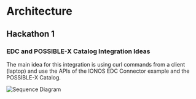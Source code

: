 # Architecture

## Hackathon 1

### EDC and POSSIBLE-X Catalog Integration Ideas

The main idea for this integration is using curl commands from a client (laptop) and use the APIs of the IONOS EDC Connector example and the POSSIBLE-X Catalog.

![Sequence Diagram](../material/architecture/sequences/edc-possible-x-catalog-integration.png?raw=true "Sequence Diagram")

